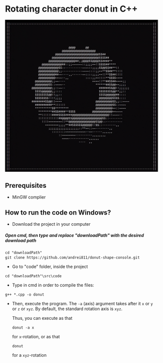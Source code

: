 # Rotating character donut in C++

![Donut](https://raw.githubusercontent.com/andrei811/donut-shape-console/main/image/donut.gif)

## Prerequisites
   * MinGW complier

## How to run the code on Windows?

* Download the project in your computer
##### Open cmd, then type and replace "downloadPath" with the desired download path
```
cd "downloadPath"
git clone https://github.com/andrei811/donut-shape-console.git
```

* Go to "code" folder, inside the project
```
cd "downloadPath"\src\code
```

* Type in cmd in order to compile the files:
```
g++ *.cpp -o donut
```

* Then, execute the program.
    The `-a` (axis) argument takes after it `x` or `y` or `z` or `xyz`.
    By default, the standard rotation axis is `xyz`.

    Thus, you can execute as that
    ```
    donut -a x
    ```
    for `x`-rotation, or as that
    ```
    donut
    ```
    for a `xyz`-rotation

